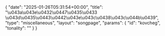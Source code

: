 {
    "date": "2025-01-26T05:31:54+00:00",
    "title": "\u043a\u043e\u0432\u0447\u0435\u0433 \u043d\u0435\u0443\u0442\u043e\u043c\u0438\u043c\u044b\u0439",
    "type": "miscellaneous",
    "layout": "songpage",
    "params": {
        "id": "kovcheg",
        "tonality": ""
    }
}